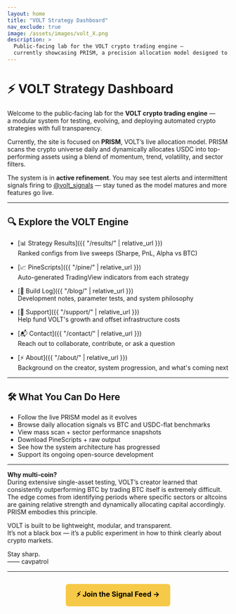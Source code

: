 ```yaml
---
layout: home
title: "VOLT Strategy Dashboard"
nav_exclude: true
image: /assets/images/volt_X.png
description: >
  Public‑facing lab for the VOLT crypto trading engine —
  currently showcasing PRISM, a precision allocation model designed to outperform BTC.
---
```


# ⚡ VOLT Strategy Dashboard

Welcome to the public‑facing lab for the **VOLT crypto trading engine** —  
a modular system for testing, evolving, and deploying automated crypto strategies with full transparency.

Currently, the site is focused on **PRISM**, VOLT’s live allocation model. PRISM scans the crypto universe daily and dynamically allocates USDC into top-performing assets using a blend of momentum, trend, volatility, and sector filters.

The system is in **active refinement**. You may see test alerts and intermittent signals firing to [@volt_signals](https://t.me/volt_signals) — stay tuned as the model matures and more features go live.

---

## 🔍 Explore the VOLT Engine

- [📊 Strategy Results]({{ "/results/" | relative_url }})  
  Ranked configs from live sweeps (Sharpe, PnL, Alpha vs BTC)

- [📈 PineScripts]({{ "/pine/" | relative_url }})  
  Auto-generated TradingView indicators from each strategy

- [🧠 Build Log]({{ "/blog/" | relative_url }})  
  Development notes, parameter tests, and system philosophy

- [🙌 Support]({{ "/support/" | relative_url }})  
  Help fund VOLT's growth and offset infrastructure costs

- [📬 Contact]({{ "/contact/" | relative_url }})  
  Reach out to collaborate, contribute, or ask a question

- [⚡ About]({{ "/about/" | relative_url }})  
  Background on the creator, system progression, and what's coming next

---

## 🛠 What You Can Do Here

- Follow the live PRISM model as it evolves
- Browse daily allocation signals vs BTC and USDC-flat benchmarks
- View mass scan + sector performance snapshots
- Download PineScripts + raw output
- See how the system architecture has progressed
- Support its ongoing open-source development

---

**Why multi-coin?**  
During extensive single-asset testing, VOLT’s creator learned that consistently outperforming BTC by trading BTC itself is extremely difficult. The edge comes from identifying periods where specific sectors or altcoins are gaining relative strength and dynamically allocating capital accordingly. PRISM embodies this principle.

VOLT is built to be lightweight, modular, and transparent.  
It’s not a black box — it’s a public experiment in how to think clearly about crypto markets.

Stay sharp.  
—— cavpatrol

---

<div style="text-align: center; margin-top: 2em;">

<a href="https://t.me/volt_signals" target="_blank" style="display: inline-block; background-color: #f7c948; color: #000; font-weight: bold; padding: 12px 24px; border-radius: 6px; text-decoration: none; font-size: 16px;">
⚡ Join the Signal Feed →
</a>

</div>
